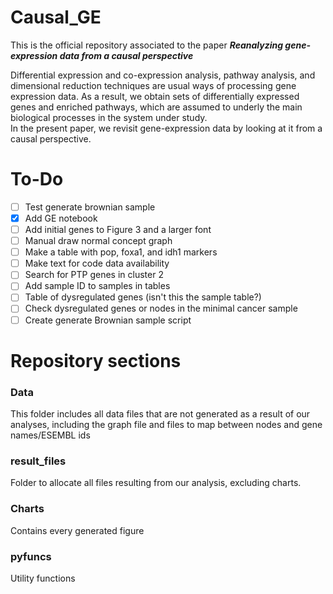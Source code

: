 # Causal_GE
This is the official repository associated to the paper ***Reanalyzing gene-expression data from a causal perspective***

Differential expression and co-expression analysis, pathway analysis, and dimensional reduction techniques are usual ways of processing gene expression data.
As a result, we obtain sets of differentially expressed genes and enriched pathways, which are assumed to underly the main biological processes in the system under study.  
In the present paper, we revisit gene-expression data by looking at it from a causal perspective.  

# To-Do
- [ ] Test generate brownian sample
- [X] Add GE notebook
- [ ] Add initial genes to Figure 3 and a larger font
- [ ] Manual draw normal concept graph
- [ ] Make a table with pop, foxa1, and idh1 markers 
- [ ] Make text for code data availability
- [ ] Search for PTP genes in cluster 2
- [ ] Add sample ID to samples in tables
- [ ] Table of dysregulated genes (isn't this the sample table?)
- [ ] Check dysregulated genes or nodes in the minimal cancer sample
- [ ] Create generate Brownian sample script
  
# Repository sections
### Data
This folder includes all data files that are not generated as a result of our analyses, including the graph file and files to map between nodes and
gene names/ESEMBL ids

### result_files
Folder to allocate all files resulting from our analysis, excluding charts.

### Charts
Contains every generated figure 

### pyfuncs
Utility functions
